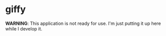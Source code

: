 giffy
=====
**WARNING**: This application is not ready for use. I'm just putting it up here while I develop it.